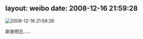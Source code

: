 layout: weibo
date: 2008-12-16 21:59:28
---
<meta name="referrer" content="no-referrer" />

<img src="/images/renren.ico" style="float: left;"/>2008-12-16 21:59:28

剃发明志……

